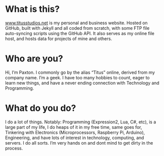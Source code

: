 # What is this?

www.titusstudios.net is my personal and business website. Hosted on GitHub, built with Jekyll and all coded from scratch, with some FTP file auto-syncing scripts using the GitHub API. It also serves as my online file host, and hosts data for projects of mine and others.

# Who are you?

Hi, I’m Paxton. I commonly go by the alias “Titus” online, derived from my company name. I’m a geek. I have too many hobbies to count, eager to learn new things, and have a never ending connection with Technology and Programming.



# What do you do?

I do a lot of things. Notably: Programming (Expression2, Lua, C#, etc), is a large part of my life, I do heaps of it in my free time, same goes for, Tinkering with Electronics (Microprocessors, Raspberry Pi, Arduino), Engineering, and have lots of interest in technology, computing, and servers. I do all sorts. I’m very hands on and dont mind to get dirty in the process. 
